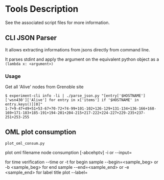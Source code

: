 Tools Description
=================

See the associated script files for more information.

CLI JSON Parser
---------------

It allows extracting informations from jsons directly from command line.

It parses stdint and apply the argument on the equivalent python object as a
`(lambda x: <argument>)`

### Usage ###

Get all 'Alive' nodes from Grenoble site

    $ experiment-cli info -li | ./parse_json.py "[entry['$HOSTNAME']['wsn430']['Alive'] for entry in x['items'] if '$HOSTNAME' in entry.keys()][0]"
    1-7+9-47+49+51+53-67+70-72+74-99+101-102+126-129+131-134+136-166+168-169+171-183+185-191+194-201+204-215+217-222+224-227+229-235+237-251+253-255


OML plot consumption
--------------------

`plot_oml_consum.py`

plot oml filename node consumption
           [-abcehptv] -i <filename> or --input=<filename>

for time verification --time or -t
for begin sample --begin=<sample_beg> or -b <sample_beg>
for end sample --end=<sample_end> or -e <sample_end>
for label title plot --label=<title> or -l <title>
for plot consumption --power or -p
for plot voltage --voltage or -v
for plot current --current or -c
for all plot --all or -a
for help use --help or -h


OML plot radio power
--------------------

`plot_oml_radio.py`

plot oml filename [-tbeaplh] -i <filename> or --input=<filename>

for time verification --time or -t
for begin sample --begin=<sample_beg> or -b <sample_beg>
for end sample --end=<sample_end> or -e <sample_end>
for label title plot --label=<title> or -l <title>
for plot in one window --all or -a
for plot in separate windows --plot or -p
for help use --help or -h


OML plot mobile node trajectory
-------------------------------

`plot_oml_traj.py`

plot oml robot trajectory [-behmt] -i <filename> or --input=<filename>

for time verification --time or -t
for begin sample --begin=<sample_beg> or -b <sample_beg>
for end sample --end=<sample_end> or -e <sample_end>
for label title plot --label=<title> or -l <title>
for plot maps and elements --maps=<filename> or -c <filename>
for help use --help or -h

An example of use :
 * `> cd ex_oml_traj/`
 * `> ../plot_oml_traj.py -i m3-382-c2.oml -m grenoble-map.txt`

